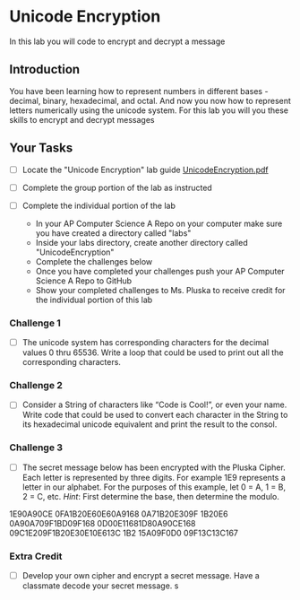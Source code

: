 # Unicode Encryption
In this lab you will code to encrypt and decrypt a message 

## Introduction
You have been learning how to represent numbers in different bases - decimal, binary, hexadecimal, and octal.  And now you now how to represent letters numerically using the unicode system.  For this lab you will you these skills to encrypt and decrypt messages

## Your Tasks

- [ ] Locate the "Unicode Encryption" lab guide [UnicodeEncryption.pdf](UnicodeEncryption.pdf)

- [ ] Complete the group portion of the lab as instructed

- [ ] Complete the individual portion of the lab

	* In your AP Computer Science A Repo on your computer make sure you have created a directory called "labs"
	* Inside your labs directory, create another directory called "UnicodeEncryption"
	* Complete the challenges below
	* Once you have completed your challenges push your AP Computer Science A Repo to GitHub
	* Show your completed challenges to Ms. Pluska to receive credit for the individual portion of this lab

### Challenge 1

- [ ] The unicode system has corresponding characters for the decimal values 0 thru 65536.  Write a loop that could be used to print out all the corresponding characters.

### Challenge 2

- [ ] Consider a String of characters like “Code is Cool!”, or even your name.  Write code that could be used to convert each character in the String to its hexadecimal unicode equivalent and print the result to the consol.

### Challenge 3

- [ ] The secret message below has been encrypted with the Pluska Cipher.  Each letter is represented by three digits. For example 1E9 represents a letter in our alphabet.  For the purposes of this example, let 0 = A, 1 = B, 2 = C, etc.  _Hint_: First determine the base, then determine the modulo.   

1E90A90CE 0FA1B20E60E60A9168 0A71B20E309F 1B20E6 0A90A709F1BD09F168 0D00E11681D80A90CE168 09C1E209F1B20E30E10E613C 1B2 15A09F0D0 09F13C13C167

### Extra Credit

- [ ] Develop your own cipher and encrypt a secret message.  Have a classmate decode your secret message.  s 






















